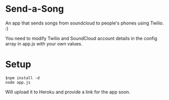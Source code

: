 Send-a-Song
===========

An app that sends songs from soundcloud to people's phones using Twilio. :)

You need to modify Twilio and SoundCloud account details in the config array in app.js with your own values. 

Setup
======

    $npm install -d
    node app.js
    


Will upload it to Heroku and provide a link for the app soon.
